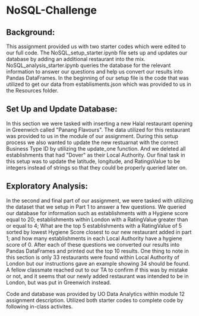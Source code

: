# NoSQL-Challenge

## Background: 

This assignment provided us with two starter codes which were edited to our full code. The NoSQL_setup_starter.ipynb file sets up and updates our database by adding an additional restaurant into the mix. NoSQL_analysis_starter.ipynb queries the database for the relevant information to answer our questions and help us convert our results into Pandas DataFrames. In the beginning of our setup file is the code that was utilized to get our data from establisments.json which was provided to us in the Resources folder. 

## Set Up and Update Database:

In this section we were tasked with inserting a new Halal restaurant opening in Greenwich called "Panang Flavours". The data utilized for this restaurant was provided to us in the module of our assignment. During this setup process we also wanted to update the new restuarnat with the correct Business Type ID by utilizing the update_one function. And we deleted all establishments that had "Dover" as their Local Authority. Our final task in this setup was to update the latitude, longitude, and RatingsValue to be integers instead of strings so that they could be properly queried later on. 

## Exploratory Analysis: 

In the second and final part of our assignment, we were tasked with utilizing the dataset that we setup in Part 1 to answer a few questions. We queried our database for information such as establishments with a Hygiene score equal to 20; establishments within London with a RatingValue greater than or equal to 4; What are the top 5 establishments with a RatingValue of 5 sorted by lowest Hygiene Score closest to our new restaurant added in part 1; and how many establishments in each Local Authority have a hygiene score of 0. After each of these questions we converted our results into Pandas DataFrames and printed out the top 10 results. One thing to note in this section is only 33 restaurants were found within Local Authority of London but our instructions gave an example showing 34 should be found. A fellow classmate reached out to our TA to confirm if this was by mistake or not, and it seems that our newly added restaurant was intended to be in London, but was put in Greenwich instead. 

Code and database was provided by UO Data Analytics within module 12 assignment description. Utilized both starter codes to complete code by following in-class activites. 